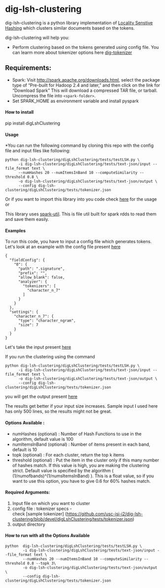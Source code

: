 dig-lsh-clustering
==================

dig-lsh-clustering is a python library implementation of [Locality Senstive Hashing](http://infolab.stanford.edu/~ullman/mmds/ch3.pdf) which clusters similar documents based on the tokens.


dig-lsh-clustering will help you:
* Perform clustering based on the tokens generated using config file. You can learm more about tokenizer options here [dig-tokenizer](https://github.com/usc-isi-i2/dig-tokenizer)


Requirements:
-------------
* Spark: Visit http://spark.apache.org/downloads.html, select the package type of “Pre-built for Hadoop 2.4 and later,” and then click on the link for “Download Spark” This will download a compressed TAR file, or tarball. Uncompress the file into ```<spark-folder>```.
* Set SPARK_HOME as environment variable and install pyspark

#### How to install
pip install digLshClustering

#### Usage
*You can run the following command by cloning this repo with the config file and input files like following:
```
python dig-lsh-clustering/digLshClustering/tests/testLSH.py \
      -i dig-lsh-clustering/digLshClustering/tests/text-json/input --file_format text \
      --numHashes 20 --numItemsInBand 10 --computeSimilarity --threshold 0.8 \
      -o dig-lsh-clustering/digLshClustering/tests/text-json/output \
      --config dig-lsh-clustering/digLshClustering/tests/tokenizer.json 
```

Or if you want to import this library into you code check [here](https://github.com/usc-isi-i2/dig-lsh-clustering/blob/devel/digLshClustering/tests/testLSH.py) for the usage or  


This library uses [spark-util](https://github.com/usc-isi-i2/dig-sparkutil). This is file util built for spark rdds to read them and save them easily.


#### Examples
To run this code, you have to input a config file which generates tokens. Let's look at an example with the config file present [here](https://github.com/usc-isi-i2/dig-lsh-clustering/blob/devel/digLshClustering/tests/tokenizer.json) 
```
{
  "fieldConfig": {
    "0": {
      "path": ".signature",
      "prefix": "",
      "allow_blank": false,
      "analyzer": {
        "tokenizers": [
          "character_n_7"
        ]
      }
    }
  },
  "settings": {
    "character_n_7": {
      "type": "character_ngram",
      "size": 7
    }
  }
}
```
Let's take the input present [here](https://raw.githubusercontent.com/usc-isi-i2/dig-lsh-clustering/devel/digLshClustering/tests/text-json/input) 

If you run the clustering using the command
```
python dig-lsh-clustering/digLshClustering/tests/testLSH.py \
      -i dig-lsh-clustering/digLshClustering/tests/text-json/input --file_format text \
      -o dig-lsh-clustering/digLshClustering/tests/text-json/output \
      --config dig-lsh-clustering/digLshClustering/tests/tokenizer.json 
```
you will get the output present [here](https://github.com/usc-isi-i2/dig-lsh-clustering/tree/devel/digLshClustering/tests/text-json/output) 

The results get better if your input size increases. Sample input I used here has only 500 lines, so the results might not be great.



#### Options Available :
* numHashes (optional) : Number of Hash Functions to use in the algorithm, default value is 100
* numItemsInBand (optional) : Number of items present in each band, default is 10
* topk (optional) : For each cluster, return the top k items
* threshold (optional) : Put the item in the cluster only if this many number of hashes match. If this value is high, you are making the clustering strict. Default value is specified by the algorithm ( (1/numofbands)^(1/numsItemsInBand) ). This is a float value, so if you want to use this option, you have to give 0.6 for 60% hashes match. 



#### Required Arguments: 
1. Input file on which you want to cluster
2. config file : tokenizer specs -  
check [sample tokenizer] (https://github.com/usc-isi-i2/dig-lsh-clustering/blob/devel/digLshClustering/tests/tokenizer.json)
3. output directory

#### How to run with all the Options Available
```
python  dig-lsh-clustering/digLshClustering/tests/testLSH.py \
        -i dig-lsh-clustering/digLshClustering/tests/text-json/input --file_format text \
        --numHashes 20 --numItemsInBand 10 --computeSimilarity --threshold 0.8 --topk 3\
        -o dig-lsh-clustering/digLshClustering/tests/text-json/output \
        --config dig-lsh-clustering/digLshClustering/tests/tokenizer.json
```
